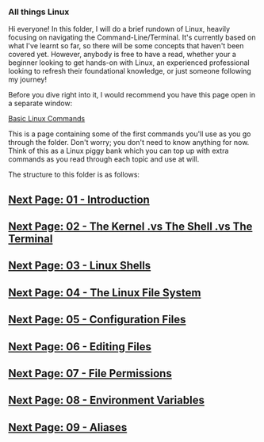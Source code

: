 ### All things Linux

Hi everyone! In this folder, I will do a brief rundown of Linux, heavily focusing on navigating the Command-Line/Terminal. It's currently based on what I've learnt so far, so there will be some concepts that haven't been covered yet. However, anybody is free to have a read, whether your a beginner looking to get hands-on with Linux, an experienced professional looking to refresh their foundational knowledge, or just someone following my journey!

Before you dive right into it, I would recommend you have this page open in a separate window:

[Basic Linux Commands](https://github.com/SiadA2/DevOps-Learning-Path/tree/main/Linux/Basic-Commands)

This is a page containing some of the first commands you'll use as you go through the folder. Don't worry; you don't need to know anything for now. Think of this as a Linux piggy bank which you can top up with extra commands as you read through each topic and use at will.

The structure to this folder is as follows:

## [Next Page: 01 - Introduction](https://github.com/SiadA2/DevOps-Learning-Path/tree/main/Linux/Intro)

## [Next Page: 02 - The Kernel .vs The Shell .vs The Terminal](https://github.com/SiadA2/DevOps-Learning-Path/tree/main/Linux/Kernel-vs-Shell-vs-Terminal)

## [Next Page: 03 - Linux Shells](https://github.com/SiadA2/DevOps-Learning-Path/tree/main/Linux/Linux-Shells)

## [Next Page: 04 - The Linux File System](https://github.com/SiadA2/DevOps-Learning-Path/tree/main/Linux/Linux-File-System)

## [Next Page: 05 - Configuration Files](https://github.com/SiadA2/DevOps-Learning-Path/tree/main/Linux/Config-files)

## [Next Page: 06 - Editing Files](https://github.com/SiadA2/DevOps-Learning-Path/tree/main/Linux/Editing-files)

## [Next Page: 07 - File Permissions](https://github.com/SiadA2/DevOps-Learning-Path/tree/main/Linux/File-Permissions)

## [Next Page: 08 - Environment Variables](https://github.com/SiadA2/DevOps-Learning-Path/tree/main/Linux/Environment-Variables)

## [Next Page: 09 - Aliases](https://github.com/SiadA2/DevOps-Learning-Path/tree/main/Linux/Aliases)